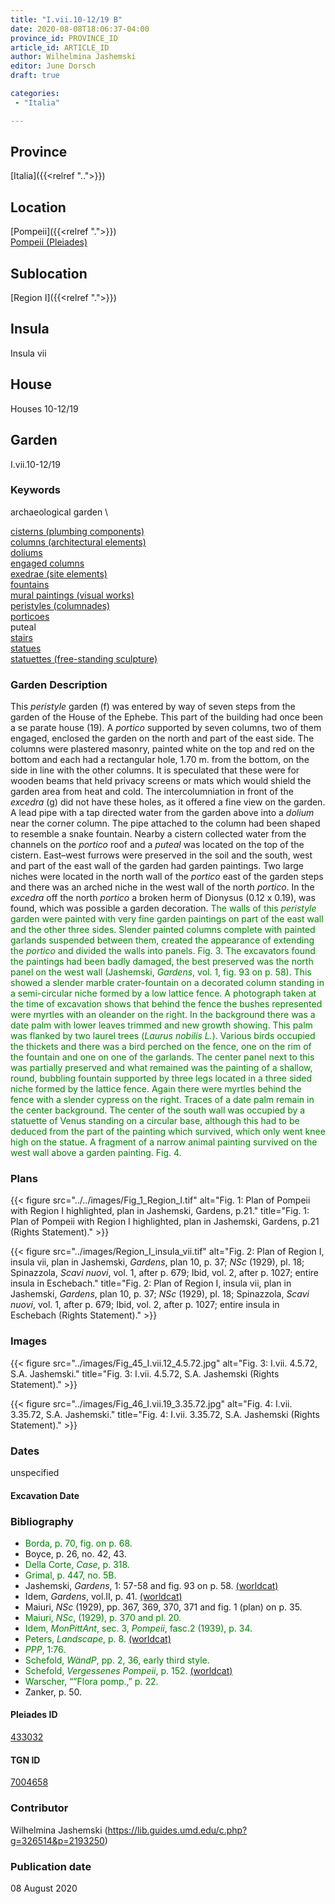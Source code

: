 ```yaml
---
title: "I.vii.10-12/19 B"
date: 2020-08-08T18:06:37-04:00
province_id: PROVINCE_ID
article_id: ARTICLE_ID
author: Wilhelmina Jashemski
editor: June Dorsch
draft: true

categories:
 - "Italia"

---
```


## Province

[Italia]({{<relref "..">}})

## Location

[Pompeii]({{<relref ".">}}) \
[Pompeii (Pleiades)](https://pleiades.stoa.org/places/433032)

## Sublocation

[Region I]({{<relref ".">}})

## Insula

Insula vii

## House

Houses 10-12/19

## Garden

I.vii.10-12/19

### Keywords

archaeological garden \

[cisterns (plumbing components)](http://vocab.getty.edu/page/aat/300052558) \
[columns (architectural elements)](http://vocab.getty.edu/page/aat/300001571) \
[doliums](http://vocab.getty.edu/page/aat/300400601) \
[engaged columns](http://vocab.getty.edu/page/aat/300001638) \
[exedrae (site elements)](http://vocab.getty.edu/page/aat/300081589) \
[fountains](http://vocab.getty.edu/page/aat/300006179) \
[mural paintings (visual works)](http://vocab.getty.edu/page/aat/300033644) \
[peristyles (columnades)](http://vocab.getty.edu/page/aat/300004029) \
[porticoes](http://vocab.getty.edu/page/aat/300004145) \
puteal \
[stairs](http://vocab.getty.edu/page/aat/300003228) \
[statues](http://vocab.getty.edu/page/aat/300047600) \
[statuettes (free-standing sculpture)](http://vocab.getty.edu/page/aat/300312262)

### Garden Description

This *peristyle* garden (f) was entered by way of seven steps from the garden of the House of the Ephebe. This part of the building had once been a se parate house (19). A *portico* supported by seven columns, two of them engaged, enclosed the garden on the north and part of the east side. The columns were plastered masonry, painted white on the top and red on the bottom and each had a rectangular hole, 1.70 m. from the bottom, on the side in line with the other columns. It is speculated that these were for wooden beams that held privacy screens or mats which would shield the garden area from heat and cold. The intercolumniation in front of the *excedra* (g) did not have these holes, as it offered a fine view on the garden. A lead pipe with a tap directed water from the garden above into a *dolium* near the corner column. The pipe attached to the column had been shaped to resemble a snake fountain. Nearby a cistern collected water from the channels on the *portico* roof and a *puteal* was located on the top of the cistern. East–west furrows were preserved in the soil and the south, west and part of the east wall of the garden had garden paintings. Two large niches were located in the north wall of the *portico* east of the garden steps and there was an arched niche in the west wall of the north *portico*. In the *excedra* off the north *portico* a broken herm of Dionysus (0.12 x 0.19), was found, which was possible a garden decoration. <span style="color:green">The walls of this *peristyle* garden were painted with very fine garden paintings on part of the east wall and the other three sides. Slender painted columns complete with painted garlands suspended between them, created the appearance of extending the *portico* and divided the walls into panels. Fig. 3. The excavators found the paintings had been badly damaged, the best preserved was the north panel on the west wall (Jashemski, *Gardens*, vol. 1, fig. 93 on p. 58). This showed a slender marble crater-fountain on a decorated column standing in a semi-circular niche formed by a low lattice fence. A photograph taken at the time of excavation shows that behind the fence the bushes represented were myrtles with an oleander on the right. In the background there was a date palm with lower leaves trimmed and new growth showing. This palm was flanked by two laurel trees (*Laurus nobilis L.*). Various birds occupied the thickets and there was a bird perched on the fence, one on the rim of the fountain and one on one of the garlands. The center panel next to this was partially preserved and what remained was the painting of a shallow, round, bubbling fountain supported by three legs located in a three sided niche formed by the lattice fence. Again there were myrtles behind the fence with a slender cypress on the right. Traces of a date palm remain in the center background. The center of the south wall was occupied by a statuette of Venus standing on a circular base, although this had to be deduced from the part of the painting which survived, which only went knee high on the statue. A fragment of a narrow animal painting survived on the west wall above a garden painting. Fig. 4.</span>

<!--### Maps-->

<!--
OLD WAY (DO NOT USE)
![alt_text](../../images/image_name.ext)
*CAPTION*

NEW WAY ↓↓↓↓
{{< figure src="../../images/image_name.ext" alt="ALT_TEXT" title="CAPTION" >}}
-->

### Plans

{{< figure src="../../images/Fig_1_Region_I.tif" alt="Fig. 1: Plan of Pompeii with Region I highlighted, plan in Jashemski, Gardens, p.21." title="Fig. 1: Plan of Pompeii with Region I highlighted, plan in Jashemski, Gardens, p.21 (Rights Statement)." >}}

{{< figure src="../images/Region_I_insula_vii.tif" alt="Fig. 2: Plan of Region I, insula vii, plan in Jashemski, *Gardens*, plan 10, p. 37; *NSc* (1929), pl. 18; Spinazzola, *Scavi nuovi*, vol. 1, after p. 679; Ibid, vol. 2, after p. 1027; entire insula in Eschebach." title="Fig. 2: Plan of Region I, insula vii, plan in Jashemski, *Gardens*, plan 10, p. 37; *NSc* (1929), pl. 18; Spinazzola, *Scavi nuovi*, vol. 1, after p. 679; Ibid, vol. 2, after p. 1027; entire insula in Eschebach (Rights Statement)." >}}

### Images

{{< figure src="../images/Fig_45_I.vii.12_4.5.72.jpg" alt="Fig. 3: I.vii. 4.5.72, S.A. Jashemski." title="Fig. 3: I.vii. 4.5.72, S.A. Jashemski (Rights Statement)." >}}

{{< figure src="../images/Fig_46_I.vii.19_3.35.72.jpg" alt="Fig. 4: I.vii. 3.35.72, S.A. Jashemski." title="Fig. 4: I.vii. 3.35.72, S.A. Jashemski (Rights Statement)." >}}

### Dates

unspecified

#### Excavation Date


### Bibliography

* <span style="color:green">Borda, p. 70, fig. on p. 68.</span>
* Boyce, p. 26, no. 42, 43.
* <span style="color:green">Della Corte, *Case*, p. 318.</span>
* <span style="color:green">Grimal, p. 447, no. 5B.</span>
* Jashemski, *Gardens*, 1: 57-58 and fig. 93 on p. 58. [(worldcat)](http://www.worldcat.org/oclc/884024123)
* Idem, *Gardens*, vol.II, p. 41. [(worldcat)](http://www.worldcat.org/oclc/921816405)
* Maiuri, *NSc* (1929), pp. 367, 369, 370, 371 and fig. 1 (plan) on p. 35.
* <span style="color:green">Maiuri, *NSc*, (1929), p. 370 and pl. 20.</span>
* <span style="color:green">Idem, *MonPittAnt*, sec. 3, *Pompeii*, fasc.2 (1939), p. 34.</span>
* <span style="color:green">Peters, *Landscape*, p. 8. [(worldcat)](http://www.worldcat.org/oclc/1091957071)</span>
* <span style="color:green">*PPP*, 1:76.</span>
* <span style="color:green">Schefold, *WändP*, pp. 2, 36, early third style.</span>
* <span style="color:green">Schefold, *Vergessenes Pompeii*, p. 152. [(worldcat)](http://www.worldcat.org/oclc/1170560192)</span>
* <span style="color:green">Warscher, “”Flora pomp.,” p. 22.</span>
* Zanker, p. 50.

<!--#### Periodo ID-->

<!-- [PERIODO_ID](https://pleiades.stoa.org/places/PLEIADES_ID) -->

#### Pleiades ID

[433032](https://pleiades.stoa.org/places/433032)

#### TGN ID

[7004658](http://vocab.getty.edu/page/tgn/7004658)

### Contributor

Wilhelmina Jashemski (https://lib.guides.umd.edu/c.php?g=326514&p=2193250)

### Publication date

08 August 2020

<!--### Related articles-->

<!-- Links to other related articles. Leave blank for now -->
